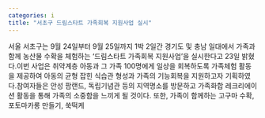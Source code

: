 ```yaml
---
categories: i
title: "서초구 드림스타트 가족회복 지원사업 실시"
---
```

서울 서초구는 9월 24일부터 9월 25일까지 1박 2일간 경기도 및 충남 일대에서 가족과 함께 농산물 수확을 체험하는 ‘드림스타트 가족회복 지원사업’을 실시한다고 23일 밝혔다.이번 사업은 취약계층 아동과 그 가족 100명에게 일상을 회복하도록 가족체험 활동을 제공하여 아동의 균형 잡힌 식습관 형성과 가족의 기능회복을 지원하고자 기획하였다.참여자들은 안성 팜랜드, 독립기념관 등의 지역명소를 방문하고 가족화합 레크리에이션 활동을 통해 가족의 소중함을 느끼게 될 것이다. 또한, 가족이 함께하는 고구마 수확, 포토마카롱 만들기, 쑥떡케